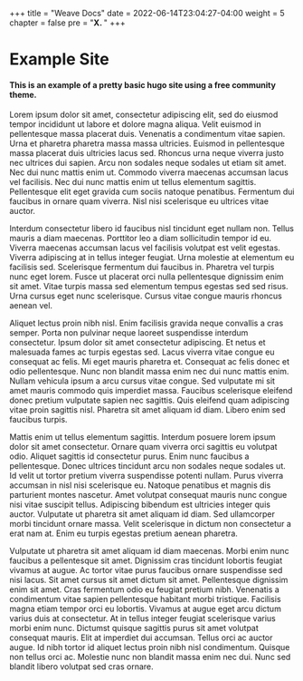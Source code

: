 +++
title = "Weave Docs"
date = 2022-06-14T23:04:27-04:00
weight = 5
chapter = false
pre = "<b>X. </b>"
+++

# Example Site

#### This is an example of a pretty basic hugo site using a free community theme.

Lorem ipsum dolor sit amet, consectetur adipiscing elit, sed do eiusmod tempor incididunt ut labore et dolore magna aliqua. Velit euismod in pellentesque massa placerat duis. Venenatis a condimentum vitae sapien. Urna et pharetra pharetra massa massa ultricies. Euismod in pellentesque massa placerat duis ultricies lacus sed. Rhoncus urna neque viverra justo nec ultrices dui sapien. Arcu non sodales neque sodales ut etiam sit amet. Nec dui nunc mattis enim ut. Commodo viverra maecenas accumsan lacus vel facilisis. Nec dui nunc mattis enim ut tellus elementum sagittis. Pellentesque elit eget gravida cum sociis natoque penatibus. Fermentum dui faucibus in ornare quam viverra. Nisl nisi scelerisque eu ultrices vitae auctor.

Interdum consectetur libero id faucibus nisl tincidunt eget nullam non. Tellus mauris a diam maecenas. Porttitor leo a diam sollicitudin tempor id eu. Viverra maecenas accumsan lacus vel facilisis volutpat est velit egestas. Viverra adipiscing at in tellus integer feugiat. Urna molestie at elementum eu facilisis sed. Scelerisque fermentum dui faucibus in. Pharetra vel turpis nunc eget lorem. Fusce ut placerat orci nulla pellentesque dignissim enim sit amet. Vitae turpis massa sed elementum tempus egestas sed sed risus. Urna cursus eget nunc scelerisque. Cursus vitae congue mauris rhoncus aenean vel.

Aliquet lectus proin nibh nisl. Enim facilisis gravida neque convallis a cras semper. Porta non pulvinar neque laoreet suspendisse interdum consectetur. Ipsum dolor sit amet consectetur adipiscing. Et netus et malesuada fames ac turpis egestas sed. Lacus viverra vitae congue eu consequat ac felis. Mi eget mauris pharetra et. Consequat ac felis donec et odio pellentesque. Nunc non blandit massa enim nec dui nunc mattis enim. Nullam vehicula ipsum a arcu cursus vitae congue. Sed vulputate mi sit amet mauris commodo quis imperdiet massa. Faucibus scelerisque eleifend donec pretium vulputate sapien nec sagittis. Quis eleifend quam adipiscing vitae proin sagittis nisl. Pharetra sit amet aliquam id diam. Libero enim sed faucibus turpis.

Mattis enim ut tellus elementum sagittis. Interdum posuere lorem ipsum dolor sit amet consectetur. Ornare quam viverra orci sagittis eu volutpat odio. Aliquet sagittis id consectetur purus. Enim nunc faucibus a pellentesque. Donec ultrices tincidunt arcu non sodales neque sodales ut. Id velit ut tortor pretium viverra suspendisse potenti nullam. Purus viverra accumsan in nisl nisi scelerisque eu. Natoque penatibus et magnis dis parturient montes nascetur. Amet volutpat consequat mauris nunc congue nisi vitae suscipit tellus. Adipiscing bibendum est ultricies integer quis auctor. Vulputate ut pharetra sit amet aliquam id diam. Sed ullamcorper morbi tincidunt ornare massa. Velit scelerisque in dictum non consectetur a erat nam at. Enim eu turpis egestas pretium aenean pharetra.

Vulputate ut pharetra sit amet aliquam id diam maecenas. Morbi enim nunc faucibus a pellentesque sit amet. Dignissim cras tincidunt lobortis feugiat vivamus at augue. Ac tortor vitae purus faucibus ornare suspendisse sed nisi lacus. Sit amet cursus sit amet dictum sit amet. Pellentesque dignissim enim sit amet. Cras fermentum odio eu feugiat pretium nibh. Venenatis a condimentum vitae sapien pellentesque habitant morbi tristique. Facilisis magna etiam tempor orci eu lobortis. Vivamus at augue eget arcu dictum varius duis at consectetur. At in tellus integer feugiat scelerisque varius morbi enim nunc. Dictumst quisque sagittis purus sit amet volutpat consequat mauris. Elit at imperdiet dui accumsan. Tellus orci ac auctor augue. Id nibh tortor id aliquet lectus proin nibh nisl condimentum. Quisque non tellus orci ac. Molestie nunc non blandit massa enim nec dui. Nunc sed blandit libero volutpat sed cras ornare.

